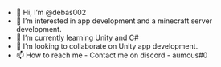 - 👋 Hi, I’m @debas002
- 👀 I’m interested in app development and a minecraft server development.
- 🌱 I’m currently learning Unity and C#
- 💞️ I’m looking to collaborate on Unity app development.
- 📫 How to reach me - Contact me on discord - aumous#0

<!---
debas002/debas002 is a ✨ special ✨ repository because its `README.md` (this file) appears on your GitHub profile.
You can click the Preview link to take a look at your changes.
--->
